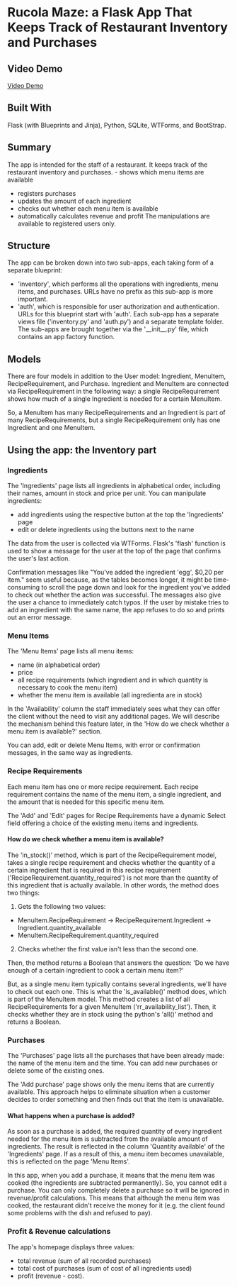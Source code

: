 # Rucola Maze: a Flask App That Keeps Track of Restaurant Inventory and Purchases

## Video Demo

[Video Demo](https://youtu.be/FuucjgUQ8Vg)

## Built With

Flask (with Blueprints and Jinja), Python, SQLite, WTForms, and BootStrap.

## Summary

The app is intended for the staff of a restaurant. It keeps track of the restaurant inventory and purchases. - shows which menu items are available
- registers purchases
- updates the amount of each ingredient
- checks out whether each menu item is available
- automatically calculates revenue and profit
The manipulations are available to registered users only.

## Structure

The app can be broken down into two sub-apps, each taking form of a separate blueprint:

- 'inventory', which performs all the operations with ingredients, menu items, and purchases. URLs have no prefix as this sub-app is more important.
- 'auth', which is responsible for user authorization and authentication. URLs for this blueprint start with 'auth'.
Each sub-app has a separate views file ('inventory.py' and 'auth.py') and a separate template folder. The sub-apps are brought together via the '\_\_init\_\_.py' file, which contains an app factory function.

## Models

There are four models in addition to the User model: Ingredient, MenuItem, RecipeRequirement, and Purchase.
Ingredient and MenuItem are connected via RecipeRequirement in the following way: a single RecipeRequirement shows how much of a single Ingredient is needed for a certain MenuItem.

So, a MenuItem has many RecipeRequirements and an Ingredient is part of many RecipeRequirements, but a single RecipeRequirement only has one Ingredient and one MenuItem.

## Using the app: the Inventory part

### Ingredients

The 'Ingredients' page lists all ingredients in alphabetical order, including their names, amount in stock and price per unit.
You can manipulate ingredients:

- add ingredients using the respective button at the top the 'Ingredients' page
- edit or delete ingredients using the buttons next to the name

The data from the user is collected via WTForms. Flask's 'flash' function is used to show a message for the user at the top of the page that confirms the user's last action. 

Сonfirmation messages like "You've added the ingredient 'egg', $0,20 per item." seem useful because, as the tables becomes longer, it might be time-consuming to scroll the page down and look for the ingredient you've added to check out whether the action was successful. The messages also  give the user a chance to immediately catch typos. If the user by mistake tries to add an ingredient with the same name, the app refuses to do so and prints out an error message.

### Menu Items

The 'Menu Items' page lists all menu items:
- name (in alphabetical order)
- price
- all recipe requirements (which ingredient and in which quantity is necessary to cook the menu item)
- whether the menu item is available (all ingredienta are in stock)

In the 'Availability' column the staff immediately sees what they can offer the client without the need to visit any additional pages. We will describe the mechanism behind this feature later, in the 'How do we check whether a menu item is available?' section.

You can add, edit or delete Menu Items, with error or confirmation messages, in the same way as ingredients.

### Recipe Requirements

Each menu item has one or more recipe requirement. Each recipe requirement contains the name of the menu item, a single ingredient, and the amount that is needed for this specific menu item.

The 'Add' and 'Edit' pages for Recipe Requirements have a dynamic Select field offering a choice of the existing menu items and ingredients.

#### How do we check whether a menu item is available?

The 'in_stock()' method, which is part of the RecipeRequirement model, takes a single recipe requirement and checks whether the quantity of a certain ingredient that is required in this recipe requirement ('RecipeRequirement.quantity_required') is not more than the quantity of this ingredient that is actually available. In other words, the method does two things:

1. Gets the following two values:

- MenuItem.RecipeRequirement -> RecipeRequirement.Ingredient -> Ingredient.quantity_available
- MenuItem.RecipeRequirement.quantity_required

2. Checks whether the first value isn't less than the second one.

Then, the method returns a Boolean that answers the question: 'Do we have enough of a certain ingredient to cook a certain menu item?'

But, as a single menu item typically contains several ingredients, we'll have to check out each one. This is what the 'is_available()' method does, which is part of the MenuItem model. This method creates a list of all RecipeRequirements for a given MenuItem ('rr_availability_list'). Then, it checks whether they are in stock using the python's 'all()' method and returns a Boolean.

### Purchases

The 'Purchases' page lists all the purchases that have been already made: the name of the menu item and the time. You can add new purchases or delete some of the existing ones.

The 'Add purchase' page shows only the menu items that are currently available. This approach helps to eliminate situation when a customer decides to order something and then finds out that the item is unavailable.

#### What happens when a purchase is added?

As soon as a purchase is added, the required quantity of every ingredient needed for the menu item is subtracted from the available amount of ingredients. The result is reflected in the column 'Quantity available' of the 'Ingredients' page. If as a result of this, a menu item becomes unavailable, this is reflected on the page 'Menu Items'.

In this app, when you add a purchase, it means that the menu item was cooked (the ingredients are subtracted permanently). So, you cannot edit a purchase. You can only completely delete a purchase so it will be ignored in revenue/profit calculations. This means that although the menu item was cooked, the restaurant didn't receive the money for it (e.g. the client found some problems with the dish and refused to pay).

### Profit & Revenue calculations

The app's homepage displays three values:

- total revenue (sum of all recorded purchases)
- total cost of purchases (sum of cost of all ingredients used)
- profit (revenue - cost).